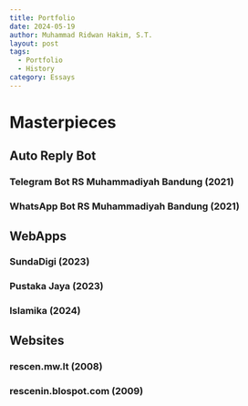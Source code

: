 ```yaml
---
title: Portfolio
date: 2024-05-19
author: Muhammad Ridwan Hakim, S.T.
layout: post
tags:
  - Portfolio
  - History
category: Essays
---
```

# Masterpieces

## Auto Reply Bot

### Telegram Bot RS Muhammadiyah Bandung (2021)

### WhatsApp Bot RS Muhammadiyah Bandung (2021)

## WebApps

### SundaDigi (2023)

### Pustaka Jaya (2023)

### Islamika (2024)

## Websites

### rescen.mw.lt (2008)

### rescenin.blospot.com (2009)
